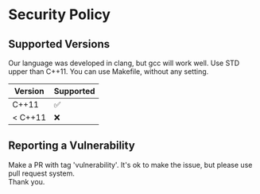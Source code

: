 # Security Policy

## Supported Versions

Our language was developed in clang, but gcc will work well.
Use STD upper than C++11. You can use Makefile, without any setting.

| Version | Supported          |
| ------- | ------------------ |
| C++11   | :white_check_mark: |
| < C++11 | :x:                |

## Reporting a Vulnerability
Make a PR with tag 'vulnerability'. It's ok to make the issue, but please use pull request system.  
Thank you.

